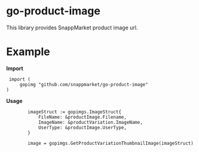 # go-product-image

This library provides SnappMarket product image url.

# Example

**Import**

     import (
         gopimg "github.com/snappmarket/go-product-image"
    )

**Usage**

    		imageStruct := gopimgs.ImageStruct{
    			FileName: &productImage.Filename,
    			ImageName: &productVariation.ImageName,
    			UserType: &productImage.UserType,
    		}
    
    		image = gopimgs.GetProductVariationThumbnailImage(imageStruct)
